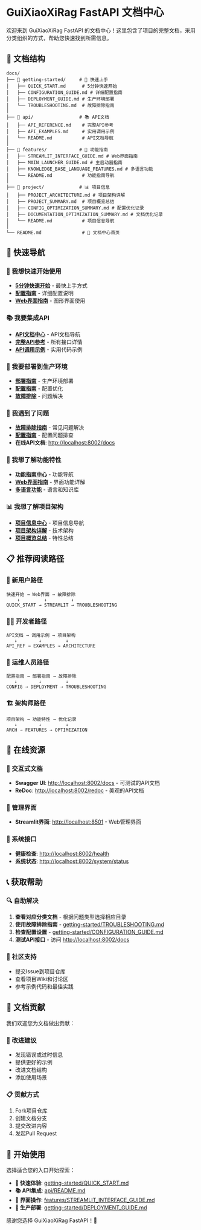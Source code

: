 # GuiXiaoXiRag FastAPI 文档中心

欢迎来到 GuiXiaoXiRag FastAPI 的文档中心！这里包含了项目的完整文档，采用分类组织的方式，帮助您快速找到所需信息。

## 📁 文档结构

```
docs/
├── 📁 getting-started/     # 🚀 快速上手
│   ├── QUICK_START.md      # 5分钟快速开始
│   ├── CONFIGURATION_GUIDE.md # 详细配置指南
│   ├── DEPLOYMENT_GUIDE.md # 生产环境部署
│   └── TROUBLESHOOTING.md  # 故障排除指南
│
├── 📁 api/                 # 📚 API文档
│   ├── API_REFERENCE.md    # 完整API参考
│   ├── API_EXAMPLES.md     # 实用调用示例
│   └── README.md           # API文档导航
│
├── 📁 features/            # 🌟 功能指南
│   ├── STREAMLIT_INTERFACE_GUIDE.md # Web界面指南
│   ├── MAIN_LAUNCHER_GUIDE.md # 主启动器指南
│   ├── KNOWLEDGE_BASE_LANGUAGE_FEATURES.md # 多语言功能
│   └── README.md           # 功能指南导航
│
├── 📁 project/             # 📊 项目信息
│   ├── PROJECT_ARCHITECTURE.md # 项目架构详解
│   ├── PROJECT_SUMMARY.md  # 项目概览总结
│   ├── CONFIG_OPTIMIZATION_SUMMARY.md # 配置优化记录
│   ├── DOCUMENTATION_OPTIMIZATION_SUMMARY.md # 文档优化记录
│   └── README.md           # 项目信息导航
│
└── README.md               # 📖 文档中心首页
```

## 🎯 快速导航

### 🚀 我想快速开始使用
- **[5分钟快速开始](getting-started/QUICK_START.md)** - 最快上手方式
- **[配置指南](getting-started/CONFIGURATION_GUIDE.md)** - 详细配置说明
- **[Web界面指南](features/STREAMLIT_INTERFACE_GUIDE.md)** - 图形界面使用

### 📚 我要集成API
- **[API文档中心](api/README.md)** - API文档导航
- **[完整API参考](api/API_REFERENCE.md)** - 所有接口详情
- **[API调用示例](api/API_EXAMPLES.md)** - 实用代码示例

### 🚀 我要部署到生产环境
- **[部署指南](getting-started/DEPLOYMENT_GUIDE.md)** - 生产环境部署
- **[配置指南](getting-started/CONFIGURATION_GUIDE.md)** - 配置优化
- **[故障排除](getting-started/TROUBLESHOOTING.md)** - 问题解决

### 🔧 我遇到了问题
- **[故障排除指南](getting-started/TROUBLESHOOTING.md)** - 常见问题解决
- **[配置指南](getting-started/CONFIGURATION_GUIDE.md)** - 配置问题排查
- **在线API文档**: [http://localhost:8002/docs](http://localhost:8002/docs)

### 🌟 我想了解功能特性
- **[功能指南中心](features/README.md)** - 功能导航
- **[Web界面指南](features/STREAMLIT_INTERFACE_GUIDE.md)** - 界面功能详解
- **[多语言功能](features/KNOWLEDGE_BASE_LANGUAGE_FEATURES.md)** - 语言和知识库

### 📊 我想了解项目架构
- **[项目信息中心](project/README.md)** - 项目信息导航
- **[项目架构详解](project/PROJECT_ARCHITECTURE.md)** - 技术架构
- **[项目概览总结](project/PROJECT_SUMMARY.md)** - 特性总结

## 📋 推荐阅读路径

### 👤 新用户路径
```
快速开始 → Web界面 → 故障排除
    ↓         ↓         ↓
QUICK_START → STREAMLIT → TROUBLESHOOTING
```

### 👨‍💻 开发者路径
```
API文档 → 调用示例 → 项目架构
   ↓        ↓         ↓
API_REF → EXAMPLES → ARCHITECTURE
```

### 🚀 运维人员路径
```
配置指南 → 部署指南 → 故障排除
   ↓        ↓         ↓
CONFIG → DEPLOYMENT → TROUBLESHOOTING
```

### 🏗️ 架构师路径
```
项目架构 → 功能特性 → 优化记录
   ↓        ↓         ↓
ARCH → FEATURES → OPTIMIZATION
```

## 🔗 在线资源

### 📖 交互式文档
- **Swagger UI**: [http://localhost:8002/docs](http://localhost:8002/docs) - 可测试的API文档
- **ReDoc**: [http://localhost:8002/redoc](http://localhost:8002/redoc) - 美观的API文档

### 🎨 管理界面
- **Streamlit界面**: [http://localhost:8501](http://localhost:8501) - Web管理界面

### 🔧 系统接口
- **健康检查**: [http://localhost:8002/health](http://localhost:8002/health)
- **系统状态**: [http://localhost:8002/system/status](http://localhost:8002/system/status)

## 📞 获取帮助

### 🔍 自助解决
1. **查看对应分类文档** - 根据问题类型选择相应目录
2. **使用故障排除指南** - [getting-started/TROUBLESHOOTING.md](getting-started/TROUBLESHOOTING.md)
3. **检查配置设置** - [getting-started/CONFIGURATION_GUIDE.md](getting-started/CONFIGURATION_GUIDE.md)
4. **测试API接口** - 访问 [http://localhost:8002/docs](http://localhost:8002/docs)

### 🤝 社区支持
- 提交Issue到项目仓库
- 查看项目Wiki和讨论区
- 参考示例代码和最佳实践

## 📝 文档贡献

我们欢迎您为文档做出贡献：

### 🔧 改进建议
- 发现错误或过时信息
- 提供更好的示例
- 改进文档结构
- 添加使用场景

### 📋 贡献方式
1. Fork项目仓库
2. 创建文档分支
3. 提交改进内容
4. 发起Pull Request

## 🎉 开始使用

选择适合您的入口开始探索：

- **🚀 快速体验**: [getting-started/QUICK_START.md](getting-started/QUICK_START.md)
- **📚 API集成**: [api/README.md](api/README.md)
- **🎨 界面操作**: [features/STREAMLIT_INTERFACE_GUIDE.md](features/STREAMLIT_INTERFACE_GUIDE.md)
- **🚀 生产部署**: [getting-started/DEPLOYMENT_GUIDE.md](getting-started/DEPLOYMENT_GUIDE.md)

感谢您选择 GuiXiaoXiRag FastAPI！🎊
